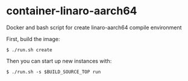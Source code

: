 # container-linaro-aarch64
Docker and bash script for create linaro-aarch64 compile environment

First, build the image:
```
$ ./run.sh create
```

Then you can start up new instances with:
```
$ ./run.sh -s $BUILD_SOURCE_TOP run
```
